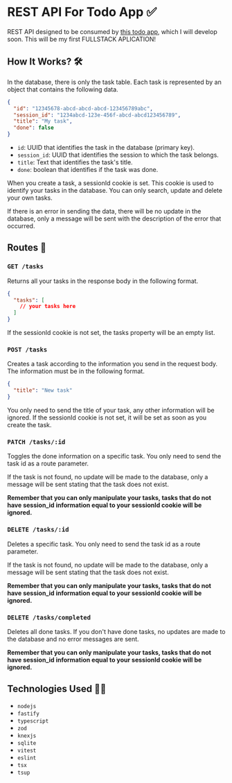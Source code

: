 # REST API For Todo App ✅

REST API designed to be consumed by [this todo app](https://www.frontendmentor.io/challenges/todo-app-Su1_KokOW), which I will develop soon. This will be my first FULLSTACK APLICATION!

## How It Works? 🛠️

In the database, there is only the task table. Each task is represented by an object that contains the following data.

```json
{
  "id": "12345678-abcd-abcd-abcd-123456789abc",
  "session_id": "1234abcd-123e-456f-abcd-abcd123456789",
  "title": "My task",
  "done": false
}
```

- `id`: UUID that identifies the task in the database (primary key).
- `session_id`: UUID that identifies the session to which the task belongs.
- `title`: Text that identifies the task's title.
- `done`: boolean that identifies if the task was done.

When you create a task, a sessionId cookie is set. This cookie is used to identify your tasks in the database. You can only search, update and delete your own tasks.

If there is an error in sending the data, there will be no update in the database, only a message will be sent with the description of the error that occurred.

## Routes 🔀

### `GET /tasks`

Returns all your tasks in the response body in the following format.

```json
{
  "tasks": [
    // your tasks here
  ]
}
```

If the sessionId cookie is not set, the tasks property will be an empty list.

### `POST /tasks`

Creates a task according to the information you send in the request body. The information must be in the following format.

```json
{
  "title": "New task"
}
```

You only need to send the title of your task, any other information will be ignored. If the sessionId cookie is not set, it will be set as soon as you create the task.

### `PATCH /tasks/:id`

Toggles the done information on a specific task. You only need to send the task id as a route parameter.

If the task is not found, no update will be made to the database, only a message will be sent stating that the task does not exist.

**Remember that you can only manipulate your tasks, tasks that do not have session_id information equal to your sessionId cookie will be ignored.**

### `DELETE /tasks/:id`

Deletes a specific task. You only need to send the task id as a route parameter.

If the task is not found, no update will be made to the database, only a message will be sent stating that the task does not exist.

**Remember that you can only manipulate your tasks, tasks that do not have session_id information equal to your sessionId cookie will be ignored.**

### `DELETE /tasks/completed`

Deletes all done tasks. If you don't have done tasks, no updates are made to the database and no error messages are sent.

**Remember that you can only manipulate your tasks, tasks that do not have session_id information equal to your sessionId cookie will be ignored.**

## Technologies Used 👨‍💻

- `nodejs`
- `fastify`
- `typescript`
- `zod`
- `knexjs`
- `sqlite`
- `vitest`
- `eslint`
- `tsx`
- `tsup`